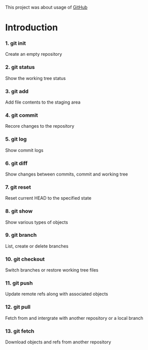 This project was about usage of [GitHub](https://github.com)

# Introduction
### 1. git init
Create an empty repository 
### 2. git status
Show the working tree status
### 3. git add
Add file contents to the staging area
### 4. git commit
Recore changes to the repository
### 5. git log
Show commit logs
### 6. git diff
Show changes between commits, commit and working tree
### 7. git reset
Reset current HEAD to the specified state
### 8. git show
Show various types of objects
### 9. git branch
List, create or delete branches
### 10. git checkout
Switch branches or restore working tree files
### 11. git push 
Update remote refs along with associated objects
### 12. git pull 
Fetch from and intergrate with another repository or a local branch
### 13. git fetch
Download objects and refs from another repository
